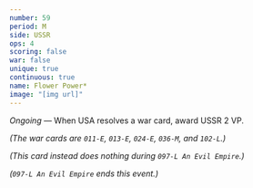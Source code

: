 ```yaml
---
number: 59
period: M
side: USSR
ops: 4
scoring: false
war: false
unique: true
continuous: true
name: Flower Power*
image: "[img url]"
---
```

*Ongoing* — When USA resolves a war card, award USSR 2 VP.

*(The war cards are `011-E`, `013-E`, `024-E`, `036-M`, and `102-L`.)*

*(This card instead does nothing during `097-L An Evil Empire`.)*

*(`097-L An Evil Empire` ends this event.)*
